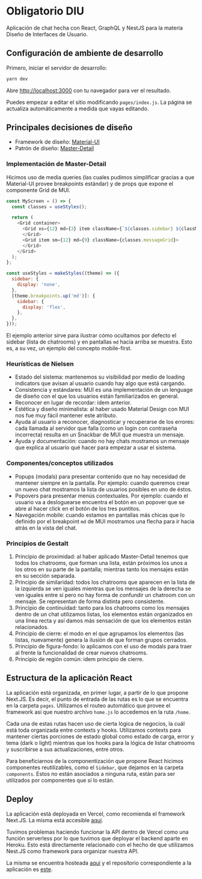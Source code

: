 # Obligatorio DIU

Aplicación de chat hecha con React, GraphQL y NestJS para la materia Diseño de Interfaces de Usuario.

## Configuración de ambiente de desarrollo

Primero, iniciar el servidor de desarrollo:

```bash
yarn dev
```

Abre [http://localhost:3000](http://localhost:3000) con tu navegador para ver el resultado.

Puedes empezar a editar el sitio modificando `pages/index.js`. La página se actualiza automáticamente a medida que vayas editando.

## Principales decisiones de diseño

* Framework de diseño: [Material-UI](https://v4.mui.com/)
* Patrón de diseño: [Master-Detail](https://blogs.windows.com/windowsdeveloper/2017/05/01/master-master-detail-pattern/)

### Implementación de Master-Detail

Hicimos uso de media queries (las cuales pudimos simplificar gracias a que Material-UI provee breakpoints estándar) y de props que expone el componente Grid de MUI.

```js
const MyScreen = () => {
  const classes = useStyles();

  return (
    <Grid container>
      <Grid xs={12} md={3} item className={`${classes.sidebar} ${className}`}>
      </Grid>
      <Grid item sm={12} md={9} className={classes.messageGrid}>
      </Grid>
    </Grid>
  );
};

const useStyles = makeStyles((theme) => ({
  sidebar: {
    display: 'none',
  },
  [theme.breakpoints.up('md')]: {
    sidebar: {
      display: 'flex',
    },
  },
}));
```

El ejemplo anterior sirve para ilustrar cómo ocultamos por defecto el sidebar (lista de chatrooms) y en pantallas `md` hacia arriba se muestra. Esto es, a su vez, un ejemplo del concepto mobile-first.

### Heurísticas de Nielsen

* Estado del sistema: mantenemos su visibilidad por medio de loading indicators que avisan al usuario cuando hay algo que está cargando.
* Consistencia y estándares: MUI es una implementación de un lenguage de diseño con el que los usuarios están familiarizados en general.
* Reconocer en lugar de recordar: idem anterior.
* Estética y diseño minimalista: al haber usado Material Design con MUI nos fue muy fácil mantener este atributo.
* Ayuda al usuario a reconocer, diagnosticar y recuperarse de los errores: cada llamada al servidor que falla (como un login con contraseña incorrecta) resulta en un Snackbar de MUI que muestra un mensaje.
* Ayuda y documentación: cuando no hay chats mostramos un mensaje que explica al usuario qué hacer para empezar a usar el sistema.

### Componentes/conceptos utilizados

* Popups (modals) para presentar contenido que no hay necesidad de mantener siempre en la pantalla. Por ejemplo: cuando queremos crear un nuevo chat mostramos la lista de usuarios posibles en uno de éstos.
* Popovers para presentar menús contextuales. Por ejemplo: cuando el usuario va a desloguearse encuentra el botón en un popover que se abre al hacer click en el botón de los tres puntitos.
* Navegación mobile: cuando estamos en pantallas más chicas que lo definido por el breakpoint `md` de MUI mostramos una flecha para ir hacia atrás en la vista del chat.

### Principios de Gestalt

1. Principio de proximidad: al haber aplicado Master-Detail tenemos que todos los chatrooms, que forman una lista, están próximos los unos a los otros en su parte de la pantalla; mientras tanto los mensajes están en su sección separada.
2. Principio de similaridad: todos los chatrooms que aparecen en la lista de la izquierda se ven iguales mientras que los mensajes de la derecha se ven iguales entre sí pero no hay forma de confundir un chatroom con un mensaje. Se representan de forma distinta pero consistente.
3. Principio de continuidad: tanto para los chatrooms como los mensajes dentro de un chat utilizamos listas, los elementos están organizados en una línea recta y así damos más sensación de que los elementos están relacionados.
4. Principio de cierre: el modo en el que agrupamos los elementos (las listas, nuevamente) genera la ilusión de que forman grupos cerrados.
5. Principio de figura-fondo: lo aplicamos con el uso de modals para traer al frente la funcionalidad de crear nuevos chatrooms.
6. Principio de región común: idem principio de cierre.

## Estructura de la aplicación React

La aplicación está organizada, en primer lugar, a partir de lo que propone Next.JS. Es decir, el punto de entrada de las rutas es lo que se encuentra en la carpeta `pages`. Utilizamos el routeo automático que provee el framework así que nuestro archivo `home.js` lo accedemos en la ruta `/home`.

Cada una de estas rutas hacen uso de cierta lógica de negocios, la cuál está toda organizada entre contexts y hooks. Utilizamos contexts para mantener ciertas porciones de estado global como estado de carga, error y tema (dark o light) mientras que los hooks para la lógica de listar chatrooms y suscribirse a sus actualizaciones, entre otros.

Para beneficiarnos de la componentización que propone React hicimos componentes reutilizables, como el `Sidebar`, que dejamos en la carpeta `components`. Estos no están asociados a ninguna ruta, están para ser utilizados por componentes que sí lo están.

## Deploy

La aplicación está deployada en Vercel, como recomienda el framework Next.JS. La misma está accesible [aquí](https://obli-diu.vercel.app/).

Tuvimos problemas haciendo funcionar la API dentro de Vercel como una función serverless por lo que tuvimos que deployar el backend aparte en Heroku. Esto está directamente relacionado con el hecho de que utilizamos Nest.JS como framework para organizar nuestra API.

La misma se encuentra hosteada [aquí](https://obli-diu.herokuapp.com/api/graphql) y el repositorio correspondiente a la aplicación es [este](https://github.com/mrnkr/chat-api).
